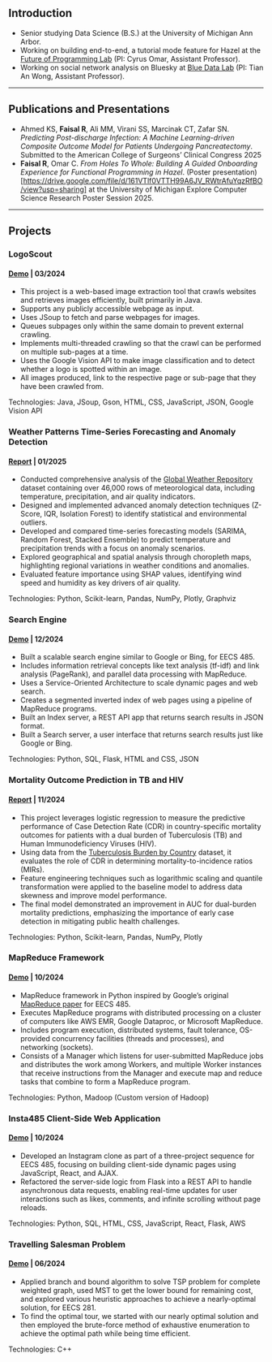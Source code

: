 ## Introduction

- Senior studying Data Science (B.S.) at the University of Michigan Ann Arbor.
- Working on building end-to-end, a tutorial mode feature for Hazel at the [Future of Programming Lab](https://neurocy.notion.site/Future-of-Programming-Lab-241d162461a04064ae1fd9ae32bf4cb1) (PI: Cyrus Omar, Assistant Professor).
- Working on social network analysis on Bluesky at [Blue Data Lab](https://www-personal.umd.umich.edu/~tiananw/lab.html) (PI: Tian An Wong, Assistant Professor).


---

## Publications and Presentations

- Ahmed KS, **Faisal R**, Ali MM, Virani SS, Marcinak CT, Zafar SN. *Predicting Post-discharge Infection: A Machine Learning-driven Composite Outcome Model for Patients Undergoing Pancreatectomy*. Submitted to the American College of Surgeons’ Clinical Congress 2025
- **Faisal R**, Omar C. *From Holes To Whole: Building A Guided Onboarding Experience for Functional Programming in Hazel*. (Poster presentation)[https://drive.google.com/file/d/161VTlf0VTTH99A6JV_RWtrAfuYqzRfBO/view?usp=sharing] at the University of Michigan Explore Computer Science Research Poster Session 2025.
---

## Projects

### LogoScout
#### [Demo](https://reevafaisal.github.io/logo-scout-page/) | 03/2024

- This project is a web-based image extraction tool that crawls websites and retrieves images efficiently, built primarily in Java.
- Supports any publicly accessible webpage as input.
- Uses JSoup to fetch and parse webpages for images.
- Queues subpages only within the same domain to prevent external crawling.
- Implements multi-threaded crawling so that the crawl can be performed on multiple sub-pages at a time.
- Uses the Google Vision API to make image classification and to detect whether a logo is spotted within an image.
- All images produced, link to the respective page or sub-page that they have been crawled from. 
    
Technologies: Java, JSoup, Gson, HTML, CSS, JavaScript, JSON, Google Vision API

### Weather Patterns Time-Series Forecasting and Anomaly Detection
#### [Report](https://reevafaisal.github.io/weather_predictions/index.html) | 01/2025

- Conducted comprehensive analysis of the [Global Weather Repository](https://www.kaggle.com/datasets/nelgiriyewithana/global-weather-repository/data) dataset containing over 46,000 rows of meteorological data, including temperature, precipitation, and air quality indicators.
- Designed and implemented advanced anomaly detection techniques (Z-Score, IQR, Isolation Forest) to identify statistical and environmental outliers.
- Developed and compared time-series forecasting models (SARIMA, Random Forest, Stacked Ensemble) to predict temperature and precipitation trends with a focus on anomaly scenarios.
- Explored geographical and spatial analysis through choropleth maps, highlighting regional variations in weather conditions and anomalies.
- Evaluated feature importance using SHAP values, identifying wind speed and humidity as key drivers of air quality.

Technologies: Python, Scikit-learn, Pandas, NumPy, Plotly, Graphviz

### Search Engine
#### [Demo](https://reevafaisal.github.io/SearchEngine/) | 12/2024

- Built a scalable search engine similar to Google or Bing, for EECS 485.
- Includes information retrieval concepts like text analysis (tf-idf) and link analysis (PageRank), and parallel data processing with MapReduce.
- Uses a Service-Oriented Architecture to scale dynamic pages and web search.
- Creates a segmented inverted index of web pages using a pipeline of MapReduce programs.
- Built an Index server, a REST API app that returns search results in JSON format.
- Built a Search server, a user interface that returns search results just like Google or Bing.
    
Technologies: Python, SQL, Flask, HTML and CSS, JSON

### Mortality Outcome Prediction in TB and HIV  
#### [Report](https://reevafaisal.github.io/Performance-Predictions-in-TB-HIV/index.html) | 11/2024 
- This project leverages logistic regression to measure the predictive performance of Case Detection Rate (CDR) in country-specific mortality outcomes for patients with a dual burden of Tuberculosis (TB) and Human Immunodeficiency Viruses (HIV). 
- Using data from the [Tuberculosis Burden by Country](https://public.tableau.com/app/sample-data/TB_Burden_Country.csv?_gl=1*jep8cy*_ga*MTk5ODg2MTIzMi4xNzMxOTM4NzQx*_ga_8YLN0SNXVS*MTczMjU0MjY2OS42LjEuMTczMjU0MjgyNC4wLjAuMA..) dataset, it evaluates the role of CDR in determining mortality-to-incidence ratios (MIRs).
- Feature engineering techniques such as logarithmic scaling and quantile transformation were applied to the baseline model to address data skewness and improve model performance.
- The final model demonstrated an improvement in AUC for dual-burden mortality predictions, emphasizing the importance of early case detection in mitigating public health challenges.

Technologies: Python, Scikit-learn, Pandas, NumPy, Plotly 

### MapReduce Framework
#### [Demo](https://reevafaisal.github.io/MapReduce/) | 10/2024

- MapReduce framework in Python inspired by Google’s original [MapReduce paper](https://static.googleusercontent.com/media/research.google.com/en//archive/mapreduce-osdi04.pdf) for EECS 485.
- Executes MapReduce programs with distributed processing on a cluster of computers like AWS EMR, Google Dataproc, or Microsoft MapReduce.
- Includes program execution, distributed systems, fault tolerance, OS-provided concurrency facilities (threads and processes), and networking (sockets).
- Consists of a Manager which listens for user-submitted MapReduce jobs and distributes the work among Workers, and multiple Worker instances that receive instructions from the Manager and execute map and reduce tasks that combine to form a MapReduce program.

Technologies: Python, Madoop (Custom version of Hadoop)

### Insta485 Client-Side Web Application
#### [Demo](https://reevafaisal.github.io/Insta485/) | 10/2024  
- Developed an Instagram clone as part of a three-project sequence for EECS 485, focusing on building client-side dynamic pages using JavaScript, React, and AJAX.
- Refactored the server-side logic from Flask into a REST API to handle asynchronous data requests, enabling real-time updates for user interactions such as likes, comments, and infinite scrolling without page reloads.

Technologies: Python, SQL, HTML, CSS, JavaScript, React, Flask, AWS 

### Travelling Salesman Problem
#### [Demo](https://reevafaisal.github.io/TSP/) | 06/2024                                                                                                
- Applied branch and bound algorithm to solve TSP problem for complete weighted graph, used MST to get the lower bound for remaining cost, and explored various heuristic approaches to achieve a nearly-optimal solution, for EECS 281.
- To find the optimal tour, we started with our nearly optimal solution and then employed the brute-force method of exhaustive enumeration to achieve the optimal path while being time efficient. 

Technologies: C++
